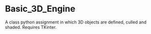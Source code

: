 # Basic_3D_Engine
A class python assignment in which 3D objects are defined, culled and shaded. Requires TKinter.
